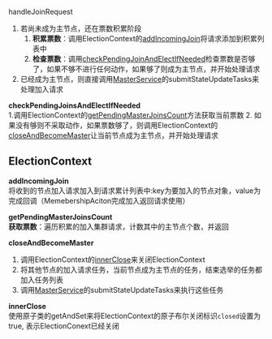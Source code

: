 handleJoinRequest
1. 若尚未成为主节点，还在票数积累阶段
    1. **积累票数**：调用ElectionContext的[addIncomingJoin](#addIncomingJoin)将请求添加到积累列表中
    2. **检查票数**：调用[checkPendingJoinAndElectIfNeeded](#checkPendingJoinAndElectIfNeeded)检查票数是否够了，如果不够不进行任何动作，如果够了则成为主节点，并开始处理请求
2. 已经成为主节点，则直接调用[MasterService](../../cluster/service/MasterService.md)的submitStateUpdateTasks来处理加入请求



<span id="checkPendingJoinsAndElectIfNeeded">**checkPendingJoinsAndElectIfNeeded**</span><br>
1.调用ElectionContext的[getPendingMasterJoinsCount](#getPendingMasterJoinsCount)方法获取当前票数
2. 如果没有够则不采取动作，如果票数够了，则调用ElectionContext的[closeAndBecomeMaster](#closeAndBecomeMaster)让当前节点成为主节点，并开始处理请求





## ElectionContext

<span id="addIncomingJoin">**addIncomingJoin**</span><br>
将收到的节点加入请求加入到请求累计列表中:key为要加入的节点对象，value为完成回调（MemebershipAciton完成加入返回请求使用）

<span id="getPendingMasterJoinsCount">**getPendingMasterJoinsCount**</span><br>
**获取票数**：遍历积累的加入集群请求，计数其中的主节点个数，并返回

<span id="">**closeAndBecomeMaster**</span><br>
1. 调用ElectionContext的[innerClose](#innerClose)来关闭ElectionContext
2. 将其他节点的加入请求任务，当前节点成为主节点的任务，结束选举的任务都加入任务列表
3. 调用[MasterService](../../cluster/service/MasterService.md)的submitStateUpdateTasks来执行这些任务

<span id="innerClose">**innerClose**</span><br>
使用原子类的getAndSet来将ElectionContext的原子布尔关闭标识``closed``设置为true, 表示ElectionConext已经关闭
